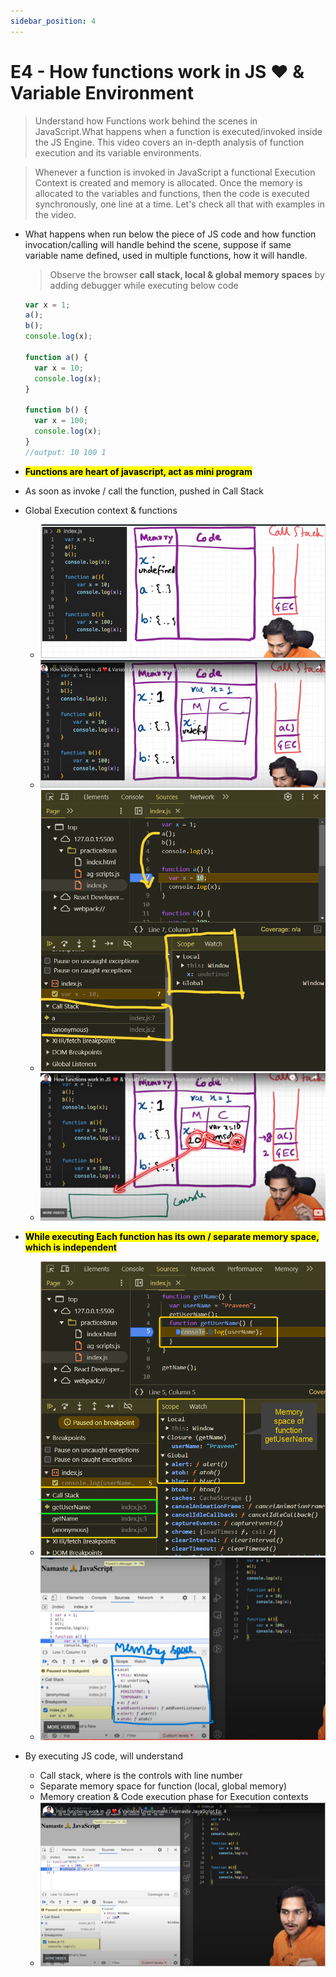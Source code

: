 ```yaml
---
sidebar_position: 4
---
```


# E4 - How functions work in JS ❤️ & Variable Environment

> Understand how Functions work behind the scenes in JavaScript.What happens when a function is executed/invoked inside the JS Engine. This video covers an in-depth analysis of function execution and its variable environments.

> Whenever a function is invoked in JavaScript a functional Execution Context is created and memory is allocated. Once the memory is allocated to the variables and functions, then the code is executed synchronously, one line at a time. Let's check all that with examples in the video.

- What happens when run below the piece of JS code and how function invocation/calling will handle behind the scene, suppose if same variable name defined, used in multiple functions, how it will handle.

  > Observe the browser **call stack, local & global memory spaces** by adding debugger while executing below code

  ```javascript
  var x = 1;
  a();
  b();
  console.log(x);

  function a() {
    var x = 10;
    console.log(x);
  }

  function b() {
    var x = 100;
    console.log(x);
  }
  //output: 10 100 1
  ```

- **<mark>Functions are heart of javascript, act as mini program</mark>**

- As soon as invoke / call the function, pushed in Call Stack

- Global Execution context & functions

  - ![alt text](images/5othwxkr.tpb.png)
  - ![alt text](images/xxzdwq5z.poa.png)
  - ![alt text](images/image.png)
  - ![alt text](images/zno0clak.k3v.png)

- **<mark>While executing Each function has its own / separate memory space, which is independent</mark>**

  - ![alt text](images/avcimage.png)
  - ![alt text](images/xsdsimage.png)

- By executing JS code, will understand

  - Call stack, where is the controls with line number
  - Separate memory space for function (local, global memory)
  - Memory creation & Code execution phase for Execution contexts
  - ![alt text](images/fwjovyoh.ben.png)

